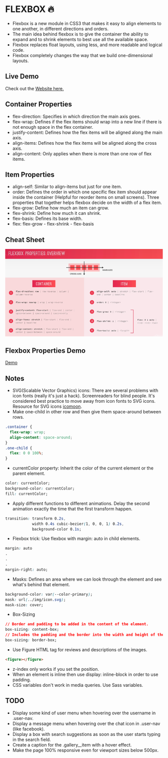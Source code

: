 # FLEXBOX 🔥
* Flexbox is a new module in CSS3 that makes it easy to align elements to one another, in different directions and orders.
* The main idea behind flexbox is to give the container the ability to expand and to shrink elements to best use all the available space.
* Flexbox replaces float layouts, using less, and more readable and logical code.
* Flexbox completely changes the way that we build one-dimensional layouts.

## Live Demo
Check out the [Website here.](https://crperz.github.io/flexbook)

## Container Properties
* flex-direction: Specifies in which direction the main axis goes.
* flex-wrap: Defines if the flex items should wrap into a new line if there is not enough space in the flex container.
* justify-content: Defines how the flex items will be aligned along the main axis.
* align-items: Defines how the flex items will be aligned along the cross axis.
* align-content: Only applies when there is more than one row of flex items.

## Item Properties
* align-self: Similar to align-items but just for one item.
* order: Defines the order in which one specific flex item should appear inside the container (Helpful for reorder items on small screens).
Three properties that together helps flexbox decide on the width of a flex item.
* flex-grow: Define how much an item can grow.
* flex-shrink: Define how much it can shrink.
* flex-basis: Defines its base width.
* flex: flex-grow - flex-shrink - flex-basis

## Cheat Sheet
![Flexbox](flexbox.png)

## Flexbox Properties Demo
[Demo](https://codepen.io/crperz/pen/poJWRav?editors=1100)

## Notes
* SVG(Scalable Vector Graphics) icons: There are several problems with icon fonts (really it's just a hack). Screenreaders for blind people. It's considered best practice to move away from icon fonts to SVG icons. Resource for SVG icons [icomoon](https://icomoon.io).
* Make one-child in other row and then give them space-around between rows.
```css
.container {
  flex-wrap: wrap;
  align-content: space-around;
}
.one-child {
  flex: 0 0 100%;
}
```
* currentColor property: Inherit the color of the current element or the parent element.
```css
color: currentColor;
background-color: currentColor;
fill: currentColor;
```
* Apply different functions to different animations. Delay the second animation exactly the time that the first transform happen.
```css
transition: transform 0.2s,
            width 0.4s cubic-bezier(1, 0, 0, 1) 0.2s,
            background-color 0.1s;
```
* Flexbox trick: Use flexbox with margin: auto in child elements.
```css
margin: auto
.
.
.
margin-right: auto;
```
* Masks: Defines an area where we can look through the element and see what's behind that element.
```css
background-color: var(--color-primary);
mask: url(../img/icon.svg);
mask-size: cover;
```
* Box-Sizing
```css
// Border and padding to be added in the content of the element.
box-sizing: content-box;
// Includes the padding and the border into the width and height of the element.
box-sizing: border-box;
```
* Use Figure HTML tag for reviews and descriptions of the images.
```html
<figure></figure>
```
* z-index only works if you set the position.
* When an element is inline then use display: inline-block in order to use padding.
* CSS variables don't work in media queries. Use Sass variables.

## TODO
* Display some kind of user menu when hovering over the username in .user-nav.
* Display a message menu when hovering over the chat icon in .user-nav (like facebook).
* Display a box with search suggestions as soon as the user starts typing in the search field.
* Create a caption for the .gallery__item with a hover effect.
* Make the page 100% responsive even for viewport sizes below 500px.